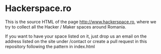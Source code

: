 # Hackerspace.ro

This is the source HTML of the page http://www.hackerspace.ro,
where we try to collect all the Hacker / Maker spaces around
Romania.

If you want to have your space listed on it, just drop us an
email on the address listed on the site under /contact or
create a pull request in this repository following the pattern
in index.html
